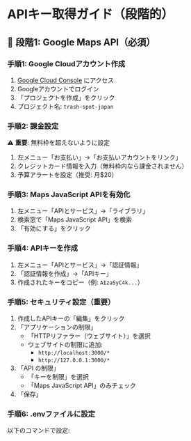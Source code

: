 # APIキー取得ガイド（段階的）

## 🎯 段階1: Google Maps API（必須）

### 手順1: Google Cloudアカウント作成
1. [Google Cloud Console](https://console.cloud.google.com/) にアクセス
2. Googleアカウントでログイン
3. 「プロジェクトを作成」をクリック
4. プロジェクト名: `trash-spot-japan`

### 手順2: 課金設定
⚠️ **重要**: 無料枠を超えないように設定
1. 左メニュー「お支払い」→「お支払いアカウントをリンク」
2. クレジットカード情報を入力（無料枠内なら課金されません）
3. 予算アラートを設定（推奨: 月$20）

### 手順3: Maps JavaScript APIを有効化
1. 左メニュー「APIとサービス」→「ライブラリ」
2. 検索窓で「Maps JavaScript API」を検索
3. 「有効にする」をクリック

### 手順4: APIキーを作成
1. 左メニュー「APIとサービス」→「認証情報」
2. 「認証情報を作成」→「APIキー」
3. 作成されたキーをコピー（例: `AIzaSyC4k...`）

### 手順5: セキュリティ設定（重要）
1. 作成したAPIキーの「編集」をクリック
2. 「アプリケーションの制限」
   - 「HTTPリファラー（ウェブサイト）」を選択
   - ウェブサイトの制限に追加:
     - `http://localhost:3000/*`
     - `http://127.0.0.1:3000/*`
3. 「API の制限」
   - 「キーを制限」を選択
   - 「Maps JavaScript API」のみチェック
4. 「保存」

### 手順6: .envファイルに設定
以下のコマンドで設定: